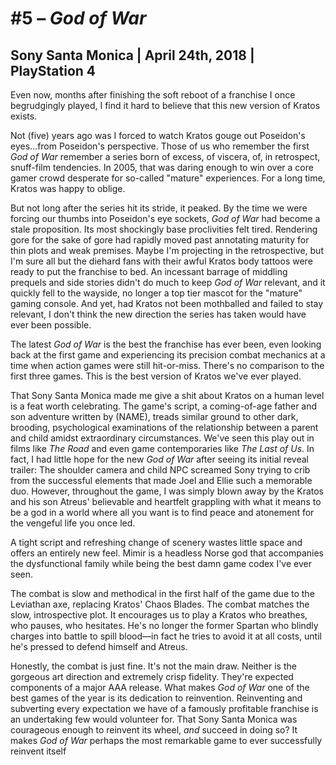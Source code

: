# \#5 – _God of War_
## Sony Santa Monica | April 24th, 2018 | PlayStation 4

Even now, months after finishing the soft reboot of a franchise I once begrudgingly played, I find it hard to believe that this new version of Kratos exists.

Not (five) years ago was I forced to watch Kratos gouge out Poseidon's eyes...from Poseidon's perspective. Those of us who remember the first _God of War_ remember a series born of excess, of viscera, of, in retrospect, snuff-film tendencies. In 2005, that was daring enough to win over a core gamer crowd desperate for so-called "mature" experiences. For a long time, Kratos was happy to oblige.

But not long after the series hit its stride, it peaked. By the time we were forcing our thumbs into Poseidon's eye sockets, _God of War_ had become a stale proposition. Its most shockingly base proclivities felt tired. Rendering gore for the sake of gore had rapidly moved past annotating maturity for thin plots and weak premises. Maybe I'm projecting in the retrospective, but I'm sure all but the diehard fans with their awful Kratos body tattoos were ready to put the franchise to bed. An incessant barrage of middling prequels and side stories didn't do much to keep _God of War_ relevant, and it quickly fell to the wayside, no longer a top tier mascot for the "mature" gaming console. And yet, had Kratos not been mothballed and failed to stay relevant, I don't think the new direction the series has taken would have ever been possible.

The latest _God of War_ is the best the franchise has ever been, even looking back at the first game and experiencing its precision combat mechanics at a time when action games were still hit-or-miss. There's no comparison to the first three games. This is the best version of Kratos we've ever played.

That Sony Santa Monica made me give a shit about Kratos on a human level is a feat worth celebrating. The game's script, a coming-of-age father and son adventure written by (NAME), treads similar ground to other dark, brooding, psychological examinations of the relationship between a parent and child amidst extraordinary circumstances. We've seen this play out in films like _The Road_ and even game contemporaries like _The Last of Us_. In fact, I had little hope for the new _God of War_ after seeing its initial reveal trailer: The shoulder camera and child NPC screamed Sony trying to crib from the successful elements that made Joel and Ellie such a memorable duo. However, throughout the game, I was simply blown away by the Kratos and his son Atreus' believable and heartfelt grappling with what it means to be a god in a world where all you want is to find peace and atonement for the vengeful life you once led.

A tight script and refreshing change of scenery wastes little space and offers an entirely new feel. Mimir is a headless Norse god that accompanies the dysfunctional family while being the best damn game codex I've ever seen.

The combat is slow and methodical in the first half of the game due to the Leviathan axe, replacing Kratos' Chaos Blades. The combat matches the slow, introspective plot. It encourages us to play a Kratos who breathes, who pauses, who hesitates. He's no longer the former Spartan who blindly charges into battle to spill blood—in fact he tries to avoid it at all costs, until he's pressed to defend himself and Atreus.

Honestly, the combat is just fine. It's not the main draw. Neither is the gorgeous art direction and extremely crisp fidelity. They're expected components of a major AAA release. What makes _God of War_ one of the best games of the year is its dedication to reinvention. Reinventing and subverting every expectation we have of a famously profitable franchise is an undertaking few would volunteer for. That Sony Santa Monica was courageous enough to reinvent its wheel, _and_ succeed in doing so? It makes _God of War_ perhaps the most remarkable game to ever successfully reinvent itself
